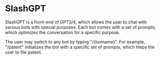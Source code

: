 # SlashGPT

SlashGPT is a front-end of GPT3/4, which allows the user to chat with various bots with special purposes.
Each bot comes with a set of prompts, which optimizes the conversation for a specific purpose. 

The user may switch to any bot by typing "/{botname}". For example, "/patent" initializes the bot with
a specific set of prompts, which hleps the user to file patent.